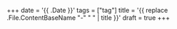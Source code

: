 +++
date = '{{ .Date }}'
tags = ["tag"]
title = '{{ replace .File.ContentBaseName "-" " " | title }}'
draft = true
+++